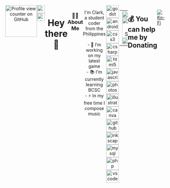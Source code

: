 <div style="display: flex; justify-content: center; align-items: start; width: 100%; position: relative;">
  <div align = center>
    <img src="https://komarev.com/ghpvc/?username=Forther04" alt="Profile view counter on GitHub" style="width: 100px;" />
  </div>  
  <!-- View Counter (Top Left) -->
  <div style="position: absolute; top: 0; left: 0;">
    <img src="https://user-images.githubusercontent.com/74038190/225813708-98b745f2-7d22-48cf-9150-083f1b00d6c9.gif" style="width: 100%; height: 100%; object-fit: cover; position: absolute; top: 0; left: 0;"/>
</div>

###

<div align="center">
  <a href="https://www.youtube.com/@Nash11045" target="_blank">
    <img src="https://img.shields.io/static/v1?message=Youtube&logo=youtube&label=&color=FF0000&logoColor=white&labelColor=&style=for-the-badge" height="25" alt="youtube logo"  />
  </a>
  <a href="https://stackoverflow.com/users/29622346/forther" target="_blank">
    <img src="https://img.shields.io/static/v1?message=Stackoverflow&logo=stackoverflow&label=&color=FE7A16&logoColor=white&labelColor=&style=for-the-badge" height="25" alt="stackoverflow logo"  />
  </a>
</div>

###

<h1 align="center">Hey there 👋</h1>

###

<h3 align="center">👩‍💻  About Me</h3>

###

<p align="center">I'm Clark, a student coder from the Philippines<br><br>- 🔭 I’m working on my latest game<br>- 📚 I'm currently learning BCSC<br>- ⚡ In my free time I compose music</p>

###

###

<div align="center">
  <img src="https://cdn.jsdelivr.net/gh/devicons/devicon/icons/godot/godot-original.svg" height="40" alt="godot logo"  />
  <img width="12" />
  <img src="https://cdn.jsdelivr.net/gh/devicons/devicon/icons/android/android-plain.svg" height="40" alt="android logo"  />
  <img width="12" />
  <img src="https://cdn.jsdelivr.net/gh/devicons/devicon/icons/css3/css3-original.svg" height="40" alt="css3 logo"  />
  <img width="12" />
  <img src="https://cdn.jsdelivr.net/gh/devicons/devicon/icons/csharp/csharp-original.svg" height="40" alt="csharp logo"  />
  <img width="12" />
  <img src="https://cdn.jsdelivr.net/gh/devicons/devicon/icons/html5/html5-original.svg" height="40" alt="html5 logo"  />
  <img width="12" />
  <img src="https://cdn.jsdelivr.net/gh/devicons/devicon/icons/javascript/javascript-plain.svg" height="40" alt="javascript logo"  />
  <img width="12" />
  <img src="https://cdn.jsdelivr.net/gh/devicons/devicon/icons/photoshop/photoshop-plain.svg" height="40" alt="photoshop logo"  />
  <img width="12" />
  <img src="https://cdn.jsdelivr.net/gh/devicons/devicon/icons/illustrator/illustrator-plain.svg" height="40" alt="illustrator logo"  />
  <img width="12" />
  <img src="https://cdn.jsdelivr.net/gh/devicons/devicon/icons/canva/canva-original.svg" height="40" alt="canva logo"  />
  <img width="12" />
  <img src="https://cdn.jsdelivr.net/gh/devicons/devicon/icons/github/github-original.svg" height="40" alt="github logo"  />
  <img width="12" />
  <img src="https://cdn.jsdelivr.net/gh/devicons/devicon/icons/inkscape/inkscape-original.svg" height="40" alt="inkscape logo"  />
  <img width="12" />
  <img src="https://cdn.jsdelivr.net/gh/devicons/devicon/icons/mysql/mysql-original-wordmark.svg" height="40" alt="mysql logo"  />
  <img width="12" />
  <img src="https://cdn.jsdelivr.net/gh/devicons/devicon/icons/php/php-original.svg" height="40" alt="php logo"  />
  <img width="12" />
  <img src="https://cdn.jsdelivr.net/gh/devicons/devicon/icons/vscode/vscode-original.svg" height="40" alt="vscode logo"  />
</div>

<br>

<table style="border-collapse: collapse; border: none; width: 100%;">
  <tr>
    <td valign="top" style="border: none; width: 50%;">
      <div align="center">
        <img src="https://github-readme-stats.vercel.app/api?username=Forther04&theme=tokyonight&hide_border=true&include_all_commits=true&count_private=false" style="width: 100%;"/><br/>
        <img src="https://github-readme-stats.vercel.app/api?username=Forther04&show_icons=true&theme=tokyonight" alt="GitHub Stats" style="width: 100%;">
<br/>
        <img src="https://github-readme-stats.vercel.app/api/top-langs/?username=Forther04&theme=tokyonight&hide_border=true&include_all_commits=true&count_private=false&layout=compact" style="width: 100%;"/>
      </div>
    </td>
    <td valign="top" style="border: none; width: 50%;">
      <img src="https://github-contributor-stats.vercel.app/api?username=Forther04&limit=5&theme=radical&combine_all_yearly_contributions=true" style="width: 100%;"/>
      <br/><br/>
    </td>
  </tr>
</table>


  ## 💰 You can help me by Donating
  [![Ko-Fi](https://img.shields.io/badge/Ko--fi-F16061?style=for-the-badge&logo=ko-fi&logoColor=white)](https://ko-fi.com/forther) 
